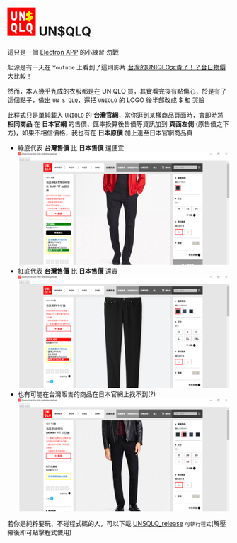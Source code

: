 # ![UNSQLQ](/assets/icons/png/64x64.png) UN$QLQ

這只是一個 [Electron APP](http://electron.atom.io/) 的小練習 勿戰

起源是有一天在 `Youtube` 上看到了這則影片 [台灣的UNIQLO太貴了！？台日物價大比較！](https://www.youtube.com/watch?v=23GKFZeFPTo)

然而，本人幾乎九成的衣服都是在 UNIQLO 買，其實看完後有點傷心，於是有了這個點子，做出 `UN $ QLQ`，還把 `UNIQLO` 的 LOGO 後半部改成 $ 和 哭臉

此程式只是單純載入 `UNIQLO` 的 **台灣官網**，當你逛到某樣商品頁面時，會即時將 **相同商品** 在 **日本官網** 的售價、匯率換算後售價等資訊加到 **頁面左側** (原售價之下方)，如果不相信價格，我也有在 **日本原價** 加上連至日本官網商品頁

- 綠底代表 **台灣售價** 比 **日本售價** 還便宜
![cheap](/demo/cheap.PNG)
- 紅底代表 **台灣售價** 比 **日本售價** 還貴
![expensive](/demo/expensive.PNG)
- 也有可能在台灣販售的商品在日本官網上找不到(?)
![none](/demo/none.PNG)

若你是純粹要玩、不碰程式碼的人，可以下載 [UNSQLQ_release](https://app.box.com/s/9d4hjfcb0bjldtgopd0smiy2inqhk6g2) `可執行程式`(解壓縮後即可點擊程式使用)